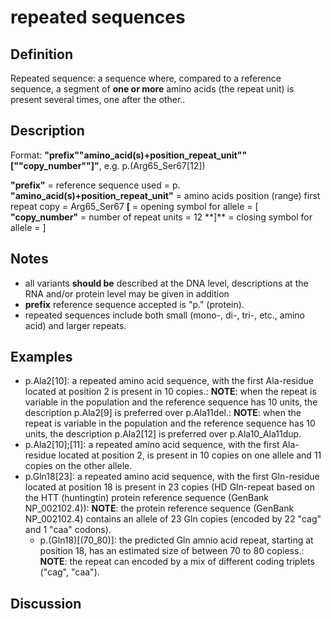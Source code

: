 # repeated sequences

## Definition

Repeated sequence: a sequence where, compared to a reference sequence, a segment of **one or more** amino acids (the repeat unit) is present several times, one after the other..

## Description

Format: **"prefix""amino_acid(s)+position_repeat_unit""[""copy_number""]"**, e.g. p.(Arg65_Ser67[12])

**"prefix"** = reference sequence used = p. **"amino_acid(s)+position_repeat_unit"** = amino acids position (range) first repeat copy = Arg65_Ser67 **[** = opening symbol for allele = [ **"copy_number"** = number of repeat units = 12 **]\*\* = closing symbol for allele = ]

## Notes

- all variants **should be** described at the DNA level, descriptions at the RNA and/or protein level may be given in addition
- **prefix** reference sequence accepted is "p." (protein).
- repeated sequences include both small (mono-, di-, tri-, etc., amino acid) and larger repeats.

## Examples

- p.Ala2[10]: a repeated amino acid sequence, with the first Ala-residue located at position 2 is present in 10 copies.: **NOTE**: when the repeat is variable in the population and the reference sequence has 10 units, the description p.Ala2[9] is preferred over p.Ala11del.: **NOTE**: when the repeat is variable in the population and the reference sequence has 10 units, the description p.Ala2[12] is preferred over p.Ala10_Ala11dup.
- p.Ala2[10];[11]: a repeated amino acid sequence, with the first Ala-residue located at position 2, is present in 10 copies on one allele and 11 copies on the other allele.
- p.Gln18[23]: a repeated amino acid sequence, with the first Gln-residue located at position 18 is present in 23 copies (HD Gln-repeat based on the HTT (huntingtin) protein reference sequence (GenBank NP_002102.4)): **NOTE**: the protein reference sequence (GenBank NP_002102.4) contains an allele of 23 Gln copies (encoded by 22 "cag" and 1 "caa" codons).
  - p.(Gln18)[(70\_80)]: the predicted Gln amnio acid repeat, starting at position 18, has an estimated size of between 70 to 80 copiess.: **NOTE**: the repeat can encoded by a mix of different coding triplets ("cag", "caa").

## Discussion
